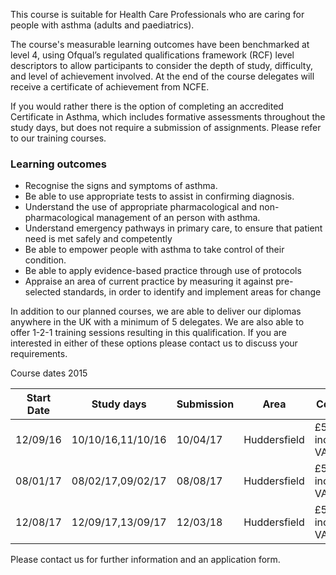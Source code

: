 This course is suitable for Health Care Professionals  who are caring for people with asthma (adults and paediatrics).

The course's measurable learning outcomes have been benchmarked at level 4, using Ofqual’s regulated qualifications framework (RCF) level descriptors to allow participants to consider the depth of study, difficulty, and level of achievement involved. At the end of the course delegates will receive a certificate of achievement from NCFE.

If you would rather there is the option of completing an accredited Certificate in Asthma, which includes formative assessments throughout the study days, but does not require a submission of assignments. Please refer to our training courses.

### Learning outcomes

* Recognise the signs and symptoms of asthma.
* Be able to use appropriate tests to assist in confirming diagnosis.
* Understand the use of appropriate pharmacological and non-pharmacological management of an person with asthma.
* Understand emergency pathways in primary care, to ensure that patient need is met safely and competently
* Be able to empower people with asthma to take control of their condition.
* Be able to apply evidence-based practice through use of protocols
* Appraise an area of current practice by measuring it against pre-selected standards, in order to identify and implement areas   for change


In addition to our planned courses, we are able to deliver our diplomas anywhere in the UK with a minimum of 5 delegates. We are also able to offer 1-2-1 training sessions resulting in this qualification. If you are interested in either of these options please contact us to discuss your requirements.

Course dates 2015

| Start Date      | Study days           | Submission | Area           | Cost          |
|-----------------|----------------------|------------|----------------|---------------|
| 12/09/16        | 10/10/16,11/10/16    | 10/04/17   | Huddersfield   | £570 inc VAT  |
| 08/01/17        | 08/02/17,09/02/17    | 08/08/17   | Huddersfield   | £570 inc VAT  |
| 12/08/17        | 12/09/17,13/09/17    | 12/03/18   | Huddersfield   | £570 inc VAT   |


Please contact us for further information and an application form.
